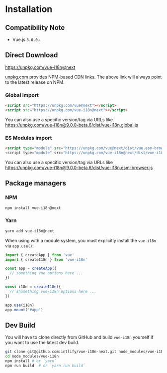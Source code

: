 # Installation


## Compatibility Note

- Vue.js `3.0.0`+


## Direct Download

<https://unpkg.com/vue-i18n@next>

[unpkg.com](https://unpkg.com) provides NPM-based CDN links. The above link will always point to the latest release on NPM.

### Global import

```html
<script src="https://unpkg.com/vue@next"></script>
<script src="https://unpkg.com/vue-i18n@next"></script>
```

You can also use a specific version/tag via URLs like <https://unpkg.com/vue-i18n@9.0.0-beta.6/dist/vue-i18n.global.js>

### ES Modules import

```html
<script type="module" src="https://unpkg.com/vue@next/dist/vue.esm-browser.js">
<script type="module" src="https://unpkg.com/vue-i18n@next/dist/vue-i18n.esm-browser.js">
```

You can also use a specific version/tag via URLs like <https://unpkg.com/vue-i18n@9.0.0-beta.6/dist/vue-i18n.esm-browser.js>


## Package managers

### NPM

```sh
npm install vue-i18n@next
```

### Yarn

```sh
yarn add vue-i18n@next
```

When using with a module system, you must explicitly install the `vue-i18n`
via `app.use()`:


```js
import { createApp } from 'vue'
import { createI18n } from 'vue-i18n'

const app = createApp({
  // something vue options here ...
})

const i18n = createI18n({
  // shomething vue-i18n options here ...
})

app.use(i18n)
app.mount('#app')
```


## Dev Build

You will have to clone directly from GitHub and build `vue-i18n` yourself if you want to use the latest dev build.

```sh
git clone git@github.com:intlify/vue-i18n-next.git node_modules/vue-i18n
cd node_modules/vue-i18n
npm install # or `yarn`
npm run build  # or `yarn run build`
```

